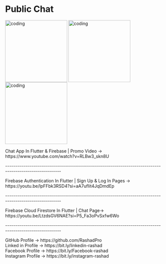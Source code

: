   
  <h1>Public Chat</h1>

  <img align="center" alt="coding" width="200" src="https://www12.0zz0.com/2024/04/15/15/672186971.png" alt="rashadpro">   
 <img align="center" alt="coding" width="200" src="https://www12.0zz0.com/2024/04/15/15/672186971.png" alt="rashadpro">   
 <img align="center" alt="coding" width="200" src="https://www12.0zz0.com/2024/04/15/15/672186971.png" alt="rashadpro">   
 
  <p>
  Chat App  In Flutter & Firebase | Promo Video →
  https://www.youtube.com/watch?v=RLBw3_skn8U
  </p>
  <p>---------------------------------------------------------------------------------------------------------- <br></p>
  <p>
  Firebase Authentication In Flutter | Sign Up & Log In Pages → 
  https://youtu.be/lpFFbk3RSD4?si=aA7ufIit4JqDmdEp
  </p>
  <p>---------------------------------------------------------------------------------------------------------- <br></p>
  <p>
  Firebase Cloud Firestore In Flutter | Chat Page→ 
  https://youtu.be/LtzdsGV6NAE?si=P5_Fa3oPvSxfw6Wo
  </p>
  <p>---------------------------------------------------------------------------------------------------------- <br></p>
  <p>
  GitHub Profile → https://github.com/RashadPro <br>
  Linked in Profile → https://bit.ly/linkedin-rashad <br>
  Facebook Profile → https://bit.ly/Facebook-rashad <br>
  Instagram Profile → https://bit.ly/instagram-rashad <br>
</p>
